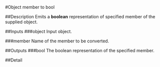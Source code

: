 #Object member to bool

##Description
Emits a **boolean** representation of specified member of the supplied object.

##Inputs
###object
Input object.

###member
Name of the member to be converted.

##Outputs
###bool
The boolean representation of the specified member.

##Detail

